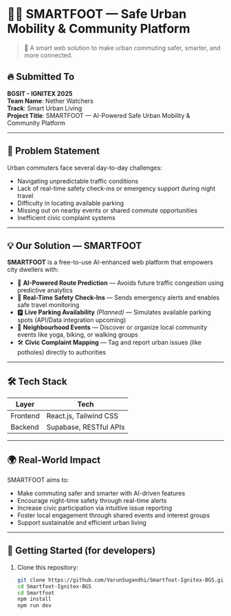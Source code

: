 # 🚶‍♂️ SMARTFOOT — Safe Urban Mobility & Community Platform

> 🌆 A smart web solution to make urban commuting safer, smarter, and more connected.

## 🔥 Submitted To
**BGSIT - IGNITEX 2025**  
**Team Name**: Nether Watchers  
**Track**: Smart Urban Living  
**Project Title**: SMARTFOOT — AI-Powered Safe Urban Mobility & Community Platform

---

## 🧠 Problem Statement

Urban commuters face several day-to-day challenges:
- Navigating unpredictable traffic conditions  
- Lack of real-time safety check-ins or emergency support during night travel  
- Difficulty in locating available parking  
- Missing out on nearby events or shared commute opportunities  
- Inefficient civic complaint systems  

---

## 💡 Our Solution — SMARTFOOT

**SMARTFOOT** is a free-to-use AI-enhanced web platform that empowers city dwellers with:
- 🚦 **AI-Powered Route Prediction** — Avoids future traffic congestion using predictive analytics  
- 🚨 **Real-Time Safety Check-Ins** — Sends emergency alerts and enables safe travel monitoring  
- 🅿️ **Live Parking Availability** *(Planned)* — Simulates available parking spots (API/Data integration upcoming)  
- 🤝 **Neighbourhood Events** — Discover or organize local community events like yoga, biking, or walking groups  
- 🛠 **Civic Complaint Mapping** — Tag and report urban issues (like potholes) directly to authorities  

---

## 🛠 Tech Stack

| Layer       | Tech                        |
|-------------|-----------------------------|
| Frontend    | React.js, Tailwind CSS      |
| Backend     | Supabase, RESTful APIs      |

---

## 🌍 Real-World Impact

SMARTFOOT aims to:
- Make commuting safer and smarter with AI-driven features  
- Encourage night-time safety through real-time alerts  
- Increase civic participation via intuitive issue reporting  
- Foster local engagement through shared events and interest groups  
- Support sustainable and efficient urban living  

---

## 🚀 Getting Started (for developers)

1. Clone this repository:
   ```bash
   git clone https://github.com/VarunSugandhi/Smartfoot-Ignitex-BGS.git
   cd Smartfoot-Ignitex-BGS
   cd Smartfoot
   npm install
   npm run dev
